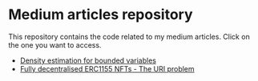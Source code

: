# Medium articles repository
This repository contains the code related to my medium articles. Click on the one you want to access.
- [Density estimation for bounded variables](Density%20estimation%20for%20bounded%20variables)
- [Fully decentralised ERC1155 NFTs - The URI problem](aaa)
